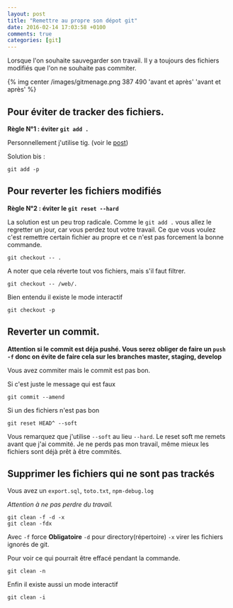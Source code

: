 ```yaml
---
layout: post
title: "Remettre au propre son dépot git"
date: 2016-02-14 17:03:58 +0100
comments: true
categories: [git] 
---
```


Lorsque l'on souhaite sauvegarder son travail. Il y a toujours des fichiers modifiés que l'on ne souhaite pas commiter.

{% img center /images/gitmenage.png 387 490 'avant et après' 'avant et après' %}

<!--more-->

## Pour éviter de tracker des fichiers.

**Règle N°1 : éviter `git add .`**

Personnellement j'utilise tig. (voir le [post](/blog/2015/10/04/tig-status/))

Solution bis :

```
git add -p 
```

## Pour reverter les fichiers modifiés
**Règle N°2 : éviter le `git reset --hard`**

La solution est un peu trop radicale. Comme le `git add .` vous allez le regretter un jour, car vous perdez tout votre travail. Ce que vous voulez c'est remettre certain fichier au propre et ce n'est pas forcement la bonne commande.

```
git checkout -- .
```

A noter que cela réverte tout vos fichiers, mais s'il faut filtrer.

```
git checkout -- /web/.
```

Bien entendu il existe le mode interactif

```
git checkout -p
```

## Reverter un commit.

**Attention si le commit est déja pushé. Vous serez obliger de faire un `push -f` donc on évite de faire cela sur les branches master, staging, develop**

Vous avez commiter mais le commit est pas bon.

Si c'est juste le message qui est faux
```
git commit --amend
```

Si un des fichiers n'est pas bon
```
git reset HEAD^ --soft
```

Vous remarquez que j'utilise `--soft` au lieu `--hard`. Le reset soft me remets avant que j'ai commité. Je ne perds pas mon travail, même mieux les fichiers sont déjà prêt à être commités.

## Supprimer les fichiers qui ne sont pas trackés
Vous avez un `export.sql`, `toto.txt`, `npm-debug.log`

*Attention à ne pas perdre du travail.*

```
git clean -f -d -x
git clean -fdx
```

Avec `-f` force **Obligatoire** `-d` pour directory(répertoire) `-x` virer les fichiers ignorés de git. 

Pour voir ce qui pourrait être effacé pendant la commande.

```
git clean -n
```

Enfin il existe aussi un mode interactif
```
git clean -i 
```
